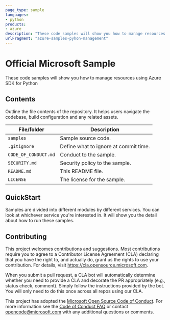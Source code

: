 ```yaml
---
page_type: sample
languages:
- python
products:
- azure
description: "These code samples will show you how to manage resources using Azure SDK for Python"
urlFragment: "azure-samples-pyhon-management"
---
```


# Official Microsoft Sample

These code samples will show you how to manage resources using Azure SDK for Python

## Contents

Outline the file contents of the repository. It helps users navigate the codebase, build configuration and any related assets.

| File/folder          | Description                                |
|----------------------|--------------------------------------------|
| `samples`            | Sample source code.                        |
| `.gitignore`         | Define what to ignore at commit time.      |
| `CODE_OF_CONDUCT.md` | Conduct to the sample.                     |
| `SECURITY.md`        | Security policy to the sample.             |
| `README.md`          | This README file.                          |
| `LICENSE`            | The license for the sample.                |

## QuickStart
Samples are divided into different modules by different services. You can look at whichever service you're interested in. It will show you the detail about how to run these samples.

## Contributing

This project welcomes contributions and suggestions.  Most contributions require you to agree to a
Contributor License Agreement (CLA) declaring that you have the right to, and actually do, grant us
the rights to use your contribution. For details, visit https://cla.opensource.microsoft.com.

When you submit a pull request, a CLA bot will automatically determine whether you need to provide
a CLA and decorate the PR appropriately (e.g., status check, comment). Simply follow the instructions
provided by the bot. You will only need to do this once across all repos using our CLA.

This project has adopted the [Microsoft Open Source Code of Conduct](https://opensource.microsoft.com/codeofconduct/).
For more information see the [Code of Conduct FAQ](https://opensource.microsoft.com/codeofconduct/faq/) or
contact [opencode@microsoft.com](mailto:opencode@microsoft.com) with any additional questions or comments.
